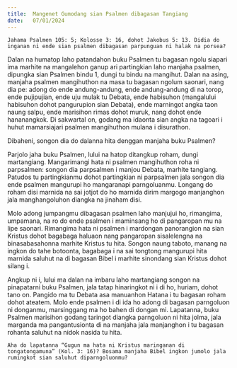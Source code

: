 ```yaml
---
title:  Mangenet Gumodang sian Psalmen dibagasan Tangiang
date:   07/01/2024
---
```


`Jahama Psalmen 105: 5; Kolosse 3: 16, dohot Jakobus 5: 13. Didia do inganan ni ende sian psalmen dibagasan parpunguan ni halak na porsea?`

Dalan na humatop laho patandahon buku Psalmen tu bagasan ngolu siapari ima marhite na mangalehon ganup ari partingkian laho manjaha psalmen, dipungka sian Psalmen bindu 1, dungi tu bindu na mangihut. Dalan na asing, manjaha psalmen mangihuthon na masa tu bagasan ngolum saonari, nang dia pe: adong do ende andung-andung, ende andung-andung di na torop, ende pujipujian, ende uju mulak tu Debata, ende habisuhon (mangalului habisuhon dohot pangurupion sian Debata), ende marningot angka taon naung salpu, ende marisihon rimas dohot muruk, nang dohot ende hananangkok. Di sakwartal on, godang ma idaonta sian angka na tagoari i huhut mamarsiajari psalmen mangihuthon mulana i disurathon.

Dibaheni, songon dia do dalanna hita denggan manjaha buku Psalmen?

Parjolo jaha buku Psalmen, lului na hatop ditangkup roham, dungi martangiang. Mangarimangi hata ni psalmen mangihuthon roha ni parpsalmen: songon dia parpsalmen i manjou Debata, marhite tangiang. Patudos tu partingkianmu dohot partingkian ni parpsalmen jala songon dia ende psalmen mangurupi ho mangaranapi parngoluanmu. Longang do roham disi marnida na sai jotjot do ho marnida dirim margogo manjanghon jala manghangoluhon diangka na jinaham disi.

Molo adong jumpangmu dibagasan psalmen laho manjujui ho, rimangima, umpamana, na ro do ende psalmen i maminsang ho di pangaropan mu na lipe saonari. Rimangima hata ni psalmen i mardongan panorangion na sian Kristus dohot bagabaga haluaon nang pangaropan sisalelengna na binasabasahonna marhite Kristus tu hita. Songon naung taboto, manang na ingkon do tahe botoonta, bagabaga i na sai tongtong mangurupi hita marnida saluhut na di bagasan Bibel i marhite sinondang sian Kristus dohot silang i.

Angkup ni i, lului ma dalan na imbaru laho martangiang songon na pinapatarni buku Psalmen, jala tatap hinaringkot ni i di ho, huriam, dohot tano on. Pangido ma tu Debata asa manuanhon Hatana i tu bagasan roham dohot ateatem. Molo ende psalmen i di ida ho adong di bagasan parngoluon ni donganmu, marsinggang ma ho bahen di dongan mi. Lapatanna, buku Psalmen marisihon godang taringot diangka parngoluon ni hita jolma, jala marganda ma pangantusionta di na manjaha jala manjanghon i tu bagasan rohanta saluhut na nidok nasida tu hita.

`Aha do lapatanna “Gugun ma hata ni Kristus maringanan di tongatongamuna” (Kol. 3: 16)? Bosama manjaha Bibel ingkon jumolo jala rumingkot sian saluhut diparngoluonmu?`